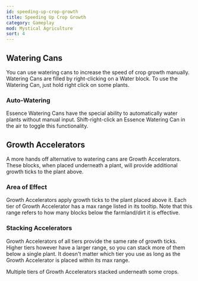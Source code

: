 ```yaml
---
id: speeding-up-crop-growth
title: Speeding Up Crop Growth
category: Gameplay
mod: Mystical Agriculture
sort: 4
---
```


## Watering Cans
You can use watering cans to increase the speed of crop growth manually. Watering Cans are filled by right-clicking on a Water block. To use the Watering Can, just hold right click on some plants.

### Auto-Watering
Essence Watering Cans have the special ability to automatically water plants without manual input. Shift-right-click an Essence Watering Can in the air to toggle this functionality.

## Growth Accelerators
A more hands off alternative to watering cans are Growth Accelerators. These blocks, when placed underneath a plant, will provide additional growth ticks to the plant above.

### Area of Effect
Growth Accelerators apply growth ticks to the plant placed above it. Each tier of Growth Accelerator has a max range listed in its tooltip. Note that this range refers to how many blocks below the farmland/dirt it is effective.

### Stacking Accelerators
Growth Accelerators of all tiers provide the same rate of growth ticks. Higher tiers however have a larger range, so you can stack more of them below a single plant. It doesn't matter which tier you use as long as the Growth Accelerator is placed within its max range.

<text-image src="/img/guides/mysticalagriculture/gameplay-speeding-up-crop-growth-1.png">
  Multiple tiers of Growth Accelerators stacked underneath some crops.
</text-image>
